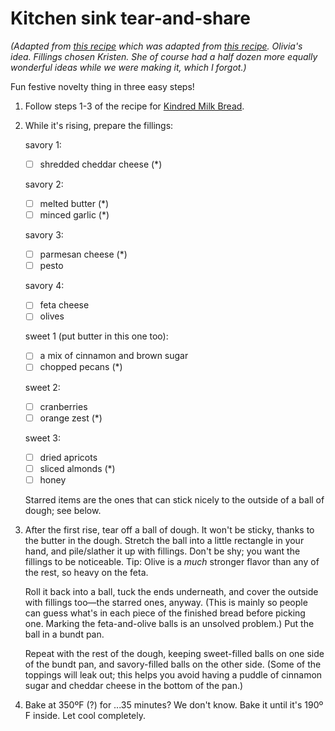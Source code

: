 # Kitchen sink tear-and-share

*(Adapted from [this recipe](https://www.fivehearthome.com/savory-herb-cheese-monkey-bread/) which was adapted from [this recipe](https://www.foodnetwork.com/fn-dish/2013/11/how-to-make-savory-monkey-bread). Olivia's idea. Fillings chosen Kristen. She of course had a half dozen more equally wonderful ideas while we were making it, which I forgot.)*

Fun festive novelty thing in three easy steps!

1.  Follow steps 1-3 of the recipe for [Kindred Milk Bread](kindred-milk-bread.md).

2.  While it's rising, prepare the fillings:

    savory 1:
    * [ ] shredded cheddar cheese (*)

    savory 2:
    * [ ] melted butter (*)
    * [ ] minced garlic (*)

    savory 3:
    * [ ] parmesan cheese (*)
    * [ ] pesto

    savory 4:
    * [ ] feta cheese
    * [ ] olives

    sweet 1 (put butter in this one too):
    * [ ] a mix of cinnamon and brown sugar
    * [ ] chopped pecans (*)

    sweet 2:
    * [ ] cranberries
    * [ ] orange zest (*)

    sweet 3:
    * [ ] dried apricots
    * [ ] sliced almonds (*)
    * [ ] honey

    Starred items are the ones that can stick nicely to the outside of a ball of dough; see below.

2.  After the first rise, tear off a ball of dough. It won't be sticky, thanks to the butter in the dough. Stretch the ball into a little rectangle in your hand, and pile/slather it up with fillings. Don't be shy; you want the fillings to be noticeable. Tip: Olive is a *much* stronger flavor than any of the rest, so heavy on the feta.

    Roll it back into a ball, tuck the ends underneath, and cover the outside with fillings too—the starred ones, anyway. (This is mainly so people can guess what's in each piece of the finished bread before picking one. Marking the feta-and-olive balls is an unsolved problem.)  Put the ball in a bundt pan.

    Repeat with the rest of the dough, keeping sweet-filled balls on one side of the bundt pan, and savory-filled balls on the other side. (Some of the toppings will leak out; this helps you avoid having a puddle of cinnamon sugar and cheddar cheese in the bottom of the pan.)

3.  Bake at 350ºF (?) for ...35 minutes? We don't know. Bake it until it's 190º F inside.  Let cool completely.
